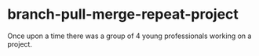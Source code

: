 # branch-pull-merge-repeat-project
Once upon a time there was a group of 4 young professionals working on a project.
